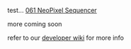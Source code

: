 test...
[061 NeoPixel Sequencer](http://docs.8bitmixtape.cc/hexs/_061_8NeoPixelSequencer_dusjagrMod2.hex)

more coming soon

refer to our [developer wiki](http://wiki.8bitmixtape.cc/#/) for more info